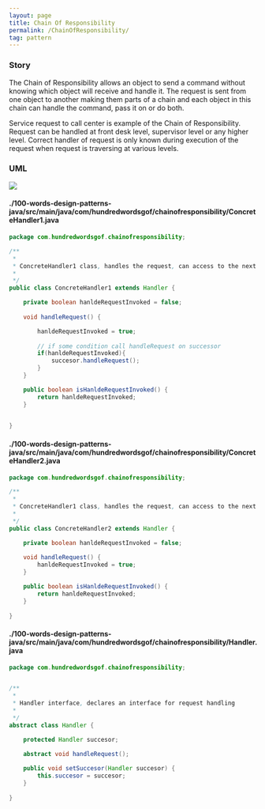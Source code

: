 ```yaml
---
layout: page
title: Chain Of Responsibility
permalink: /ChainOfResponsibility/
tag: pattern
---
```




### Story 

The Chain of Responsibility allows an object to send a command without knowing which object will receive and handle it. 
The request is sent from one object to another making them parts of a chain and each object in this chain can handle the command, pass it on or do both. 

Service request to call center is example of the Chain of Responsibility. 
Request can be handled at front desk level, supervisor level or any higher level. 
Correct handler of request is only known during execution of the request when request is traversing at various levels. 





### UML 
![]({{site.baseurl}}/assets/img/chainofresponsibility.png)

#### ./100-words-design-patterns-java/src/main/java/com/hundredwordsgof/chainofresponsibility/ConcreteHandler1.java
```java 
package com.hundredwordsgof.chainofresponsibility;

/**
 * 
 * ConcreteHandler1 class, handles the request, can access to the next object in a chain and forward the request if necesary
 * 
 */
public class ConcreteHandler1 extends Handler {

	private boolean hanldeRequestInvoked = false;
	
	void handleRequest() {

		hanldeRequestInvoked = true;
		
		// if some condition call handleRequest on successor
		if(hanldeRequestInvoked){
			succesor.handleRequest();
		}
	}

	public boolean isHanldeRequestInvoked() {
		return hanldeRequestInvoked;
	}

	
}
```

#### ./100-words-design-patterns-java/src/main/java/com/hundredwordsgof/chainofresponsibility/ConcreteHandler2.java
```java 
package com.hundredwordsgof.chainofresponsibility;

/**
 * 
 * ConcreteHandler1 class, handles the request, can access to the next object in a chain and forward the request if necesary
 * 
 */
public class ConcreteHandler2 extends Handler {

	private boolean hanldeRequestInvoked = false;
	
	void handleRequest() {
		hanldeRequestInvoked = true;
	}

	public boolean isHanldeRequestInvoked() {
		return hanldeRequestInvoked;
	}
	
}
```

#### ./100-words-design-patterns-java/src/main/java/com/hundredwordsgof/chainofresponsibility/Handler.java
```java 
package com.hundredwordsgof.chainofresponsibility;


/**
 * 
 * Handler interface, declares an interface for request handling 
 *
 */
abstract class Handler {

	protected Handler succesor;
	
	abstract void handleRequest();

	public void setSuccesor(Handler succesor) {
		this.succesor = succesor;
	}
	
}
```

